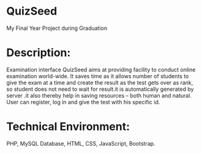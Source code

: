 # QuizSeed
My Final Year Project during Graduation

# Description: 

Examination interface QuizSeed aims at providing facility to conduct online examination world-wide. It saves time as it allows number of students to give the exam at a time and create the result as the test gets over as rank, so student does not need to wait for result.it is automatically generated by server .it also thereby help in saving resources – both human and natural. User can register, log in and give the test with his specific id.  

# Technical Environment:

PHP, MySQL Database, HTML, CSS, JavaScript, Bootstrap. 
